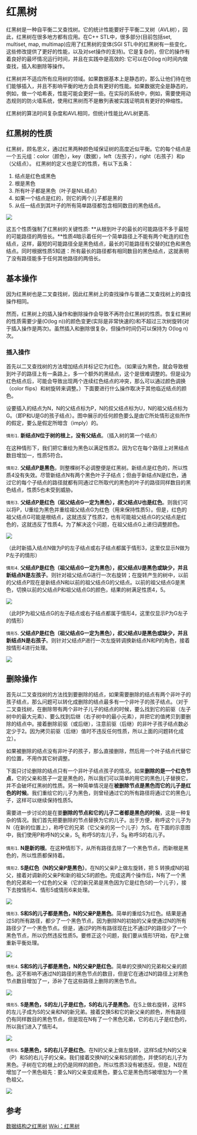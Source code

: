 # 红黑树

红黑树是一种自平衡二叉查找树。它的统计性能要好于平衡二叉树（AVL树），因此，红黑树在很多地方都有应用。在C++ STL中，很多部分(目前包括set, multiset, map, multimap)应用了红黑树的变体(SGI STL中的红黑树有一些变化，这些修改提供了更好的性能，以及对set操作的支持)。它是复杂的，但它的操作有着良好的最坏情况运行时间，并且在实践中是高效的: 它可以在O(log n)时间内做查找，插入和删除等操作。

红黑树并不适应所有应用树的领域。如果数据基本上是静态的，那么让他们待在他们能够插入，并且不影响平衡的地方会具有更好的性能。如果数据完全是静态的，例如，做一个哈希表，性能可能会更好一些。在实际的系统中，例如，需要使用动态规则的防火墙系统，使用红黑树而不是散列表被实践证明具有更好的伸缩性。

红黑树的算法时间复杂度和AVL相同，但统计性能比AVL树更高.

## 红黑树的性质

红黑树，顾名思义，通过红黑两种颜色域保证树的高度近似平衡。它的每个结点是一个五元组：color（颜色），key（数据），left（左孩子），right（右孩子）和p（父结点）。
红黑树的定义也是它的性质，有以下五条：

1. 结点是红色或黑色
2. 根是黑色
3. 所有叶子都是黑色（叶子是NIL结点）
4. 如果一个结点是红的，则它的两个儿子都是黑的
5. 从任一结点到其叶子的所有简单路径都包含相同数目的黑色结点。

![][1]

这五个性质强制了红黑树的关键性质: **从根到叶子的最长的可能路径不多于最短的可能路径的两倍长。**性质4暗示着任何一个简单路径上不能有两个毗连的红色结点，这样，最短的可能路径全是黑色结点，最长的可能路径有交替的红色和黑色结点。同时根据性质5知道：所有最长的路径都有相同数目的黑色结点，这就表明了没有路径能多于任何其他路径的两倍长。

## 基本操作

因为红黑树也是二叉查找树，因此红黑树上的查找操作与普通二叉查找树上的查找操作相同。

然而，红黑树上的插入操作和删除操作会导致不再符合红黑树的性质。恢复红黑树的性质需要少量(O(log n))的颜色变更(实际是非常快速的)和不超过三次树旋转(对于插入操作是两次)。虽然插入和删除很复杂，但操作时间仍可以保持为 O(log n) 次。

### 插入操作

首先以二叉查找树的方法增加结点并标记它为红色。（如果设为黑色，就会导致根到叶子的路径上有一条路上，多一个额外的黑结点，这个是很难调整的。但是设为红色结点后，可能会导致出现两个连续红色结点的冲突，那么可以通过颜色调换（color flips）和树旋转来调整。）下面要进行什么操作取决于其他临近结点的颜色。

设要插入的结点为N，N的父结点标为P，N的叔父结点标为U，N的祖父结点标为G。（即P和U是G的孩子结点）。图中展示的任何颜色要么是由它所处情形这些所作的假定，要么是假定所暗含（imply）的。

`情形1`. **新结点N位于树的根上，没有父结点**。（插入树的第一个结点）

在这种情形下，我们把它重绘为黑色以满足性质2。因为它在每个路径上对黑结点数目增加一，性质5符合。

`情形2`. **父结点P是黑色**，则整棵树不必调整便是红黑树。新结点是红色的，所以性质4没有失效。尽管新结点N有两个黑色叶子子结点；但由于新结点N是红色，通过它的每个子结点的路径就都有同通过它所取代的黑色的叶子的路径同样数目的黑色结点，性质5也未受到威胁。

`情形3`. **父结点P是红色（祖父结点G一定为黑色），叔父结点U也是红色**。则我们可以将P，U重绘为黑色并重绘祖父结点G为红色（用来保持性质5）。但是，红色的祖父结点G可能是根结点，这就违反了性质2，也有可能祖父结点G的父结点是红色的，这就违反了性质4。为了解决这个问题，在祖父结点G上递归调整颜色。

![][2]

（此时新插入结点N做为P的左子结点或右子结点都属于情形3，这里仅显示N做为P左子的情形）

`情形4`. **父结点P是红色（祖父结点G一定为黑色），叔父结点U是黑色或缺少，并且新结点N是左孩子**。则针对祖父结点G进行一次右旋转；在旋转产生的树中，以前的父结点P现在是新结点N和以前的祖父结点G的父结点。以前的祖父结点G是黑色，切换以前的父结点P和祖父结点G的颜色，结果的树满足性质4，5。

![][3]

（此时P为祖父结点G的左子结点或右子结点都属于情形4，这里仅显示P为G左子的情形）

`情形5`. **父结点P是红色（祖父结点G一定为黑色），叔父结点U是黑色或缺少，并且新结点N是右孩子**。则针对父结点P进行一次左旋转调换新结点N和P的角色，接着按情形4进行处理。

![][4]

## 删除操作

首先以二叉查找树的方法找到要删除的结点，如果需要删除的结点有两个非叶子的孩子结点，那么问题可以转化成删除的结点最多有一个非叶子的孩子结点。（对于二叉查找树，在删除带有两个非叶子儿子的结点的时候，要么找到它的前驱（左子树中的最大元素）、要么找到后继（右子树中的最小元素），并把它的值拷贝到要删除的结点中。接着删除前驱（或后继），注意前驱（后继）的非叶子孩子结点数必定少于2。因为拷贝前驱（后继）值时不违反任何性质，所以上面的问题转化成立）。

如果被删除的结点没有非叶子的孩子，那么直接删除，然后用一个叶子结点代替它的位置，不用作其它树调整。

下面只讨论删除的结点只有一个非叶子结点孩子的情况。如果**删除的是一个红色节点**，它的父亲和孩子一定是黑色的，所以我们可以简单的用它的黑色儿子替换它，并不会破坏红黑树的性质。另一种简单情况是在**被删除节点是黑色而它的儿子是红色的时候**。我们重绘它的儿子为黑色，则曾经通过它的所有路径将通过它的黑色儿子，这样可以继续保持性质5。

需要进一步讨论的是在要**删除的节点和它的儿子二者都是黑色的时候**，这是一种复杂的情况。我们首先把要删除的节点替换为它的儿子。出于方便，称呼这个儿子为N（在新的位置上），称呼它的兄弟（它父亲的另一个儿子）为S。在下面的示意图中，我们使用P称呼N的父亲，S<sub>L</sub> 称呼S的左儿子，S<sub>R</sub> 称呼S的右儿子。

`情形1`. **N是新的根**。在这种情形下，从所有路径去除了一个黑色节点，而新根是黑色的，所以性质都保持着。

`情形2`. **S是红色（N的父亲P是黑色）**。在N的父亲P上做左旋转，把 S 转换成N的祖父，接着对调新的父亲P和新的祖父S的颜色。完成这两个操作后，N有了一个黑色的兄弟和一个红色的父亲（它的新兄弟是黑色因为它是红色S的一个儿子），接下去按情形4、情形5或情形6来处理。

![][5]

`情形3`. **S和S的儿子都是黑色，N的父亲P是黑色**。简单的重绘S为红色。结果是通过S的所有路径，都少了一个黑色节点，因为删除N的初始的父亲使通过N的所有路径少了一个黑色节点。但是，通过P的所有路径现在比不通过P的路径少了一个黑色节点，所以仍然违反性质5。要修正这个问题，我们要从情形1开始，在P上做重新平衡处理。

![][6]

`情形4`. **S和S的儿子都是黑色，N的父亲P是红色**。简单的交换N的兄弟和父亲的颜色。这不影响不通过N的路径的黑色节点的数目，但是它在通过N的路径上对黑色节点数目增加了一，添补了在这些路径上删除的黑色节点。

![][7]

`情形5`. **S是黑色，S的左儿子是红色，S的右儿子是黑色**。在S上做右旋转，这样S的左儿子成为S的父亲和N的新兄弟。接着交换S和它的新父亲的颜色，所有路径仍有同样数目的黑色节点，但是现在N有了一个黑色兄弟，它的右儿子是红色的，所以我们进入了情形4。

![][8]

`情形6`. **S是黑色，S的右儿子是红色**。在N的父亲上做左旋转，这样S成为N的父亲（P）和S的右儿子的父亲。我们接着交换N的父亲和S的颜色，并使S的右儿子为黑色。子树在它的根上的仍是同样的颜色，所以性质3没有被违反。但是，N现在增加了一个黑色祖先：要么N的父亲变成黑色，要么它是黑色而S被增加为一个黑色祖父。

![][9]

## 参考

[数据结构之红黑树](http://dongxicheng.org/structure/red-black-tree/)
[Wiki：红黑树](https://zh.wikipedia.org/wiki/红黑树)

[1]: http://7xrlu9.com1.z0.glb.clouddn.com/DataStructure_RB_1.png
[2]: http://7xrlu9.com1.z0.glb.clouddn.com/DataStructure_RB_2.png
[3]: http://7xrlu9.com1.z0.glb.clouddn.com/DataStructure_RB_3.png
[4]: http://7xrlu9.com1.z0.glb.clouddn.com/DataStructure_RB_4.png
[5]: http://7xrlu9.com1.z0.glb.clouddn.com/DataStructure_RB_5.png
[6]: http://7xrlu9.com1.z0.glb.clouddn.com/DataStructure_RB_6.png
[7]: http://7xrlu9.com1.z0.glb.clouddn.com/DataStructure_RB_7.png
[8]: http://7xrlu9.com1.z0.glb.clouddn.com/DataStructure_RB_8.png
[9]: http://7xrlu9.com1.z0.glb.clouddn.com/DataStructure_RB_9.png


